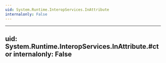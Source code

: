 ```yaml
---
uid: System.Runtime.InteropServices.InAttribute
internalonly: False
---
```


---
uid: System.Runtime.InteropServices.InAttribute.#ctor
internalonly: False
---
